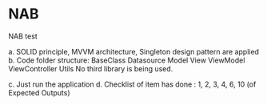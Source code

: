 # NAB
NAB test

a. SOLID principle, MVVM architecture, Singleton design pattern are applied
b. Code folder structure: 
	BaseClass
	Datasource
	Model 
	View
	ViewModel
	ViewController
	Utils
No third library is being used.

c. Just run the application 
d. Checklist of item has done : 1, 2, 3, 4, 6, 10 (of Expected Outputs) 
